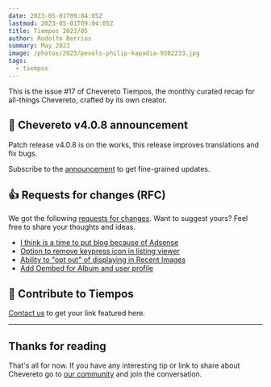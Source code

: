 ```yaml
---
date: 2023-05-01T09:04:05Z
lastmod: 2023-05-01T09:04:05Z
title: Tiempos 2023/05
author: Rodolfo Berrios
summary: May 2023
image: /photos/2023/pexels-philip-kapadia-9302233.jpg
tags:
  - tiempos
---
```


This is the issue #17 of Chevereto Tiempos, the monthly curated recap for all-things Chevereto, crafted by its own creator.

## 📣 Chevereto v4.0.8 announcement

Patch release v4.0.8 is on the works, this release improves translations and fix bugs.

Subscribe to the [announcement](https://chevereto.com/community/threads/chevereto-v4-0-8-announcement.15004/) to get fine-grained updates.

## 👍 Requests for changes (RFC)

We got the following [requests for changes](https://chv.to/rfc). Want to suggest yours? Feel free to share your thoughts and ideas.

- [I think is a time to put blog because of Adsense](https://chevereto.com/community/threads/i-think-is-a-time-to-put-blog-because-of-adsense.15013/)
- [Option to remove keypress icon in listing viewer](https://chevereto.com/community/threads/option-to-remove-keypress-icon-in-listing-viewer.15016/)
- [Ability to "opt out" of displaying in Recent Images](https://chevereto.com/community/threads/ability-to-opt-out-of-displaying-in-recent-images.15035/)
- [Add Oembed for Album and user profile](https://chevereto.com/community/threads/add-oembed-for-album-and-user-profile.15040/)

## 💖 Contribute to Tiempos

[Contact us](https://chevereto.com/contact) to get your link featured here.

* * *

## Thanks for reading

That's all for now. If you have any interesting tip or link to share about Chevereto go to [our community](https://chevereto.com/community) and join the conversation.
